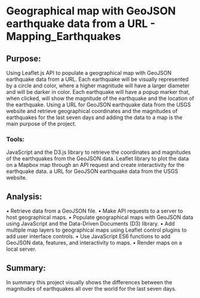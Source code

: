 # Geographical map with GeoJSON earthquake data from a URL - Mapping_Earthquakes
## Purpose:
Using Leaflet.js API to populate a geographical map with GeoJSON earthquake data from a URL. Each earthquake will be visually represented by a circle and color, where a higher magnitude will have a larger diameter and will be darker in color. Each earthquake will have a popup marker that, when clicked, will show the magnitude of the earthquake and the location of the earthquake. Using a URL for GeoJSON earthquake data from the USGS website and retrieve geographical coordinates and the magnitudes of earthquakes for the last seven days and adding the data to a map is the main purpose of the project.
### Tools: 
JavaScript and the D3.js library to retrieve the coordinates and magnitudes of the earthquakes from the GeoJSON data. Leaflet library to plot the data on a Mapbox map through an API request and create interactivity for the earthquake data. a URL for GeoJSON earthquake data from the USGS website.
## Analysis:

•	Retrieve data from a GeoJSON file.
•	Make API requests to a server to host geographical maps.
•	Populate geographical maps with GeoJSON data using JavaScript and the Data-Driven Documents (D3) library.
•	Add multiple map layers to geographical maps using Leaflet control plugins to add user interface controls.
•	Use JavaScript ES6 functions to add GeoJSON data, features, and interactivity to maps.
•	Render maps on a local server.

## Summary:
In summary this project visually shows the differences between the magnitudes of earthquakes all over the world for the last seven days.